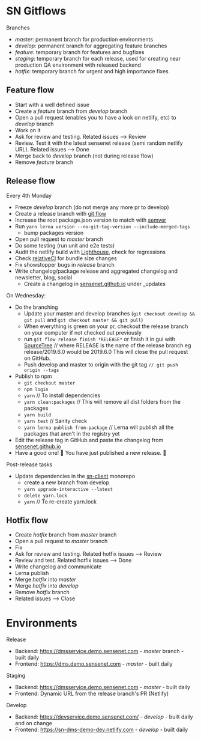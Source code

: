 # SN Gitflows

Branches
* *master*: permanent branch for production environments
* *develop*: permanent branch for aggregating feature branches
* *feature*: temporary branch for features and bugfixes
* *staging*: temporary branch for each release, used for creating near production QA environment with released backend
* *hotfix*: temporary branch for urgent and high importance fixes

## Feature flow
* Start with a well defined issue
* Create a *feature* branch from *develop* branch
* Open a pull request (enables you to have a look on netlify, etc) to *develop* branch
* Work on it
* Ask for review and testing. Related issues --> Review
* Review. Test it with the latest sensenet release (semi random netlify URL). Related issues --> Done
* Merge back to *develop* branch (not during release flow)
* Remove *feature* branch

## Release flow
Every 4th Monday
* Freeze *develop* branch (do not merge any more pr to develop)
* Create a release branch with [git flow](https://danielkummer.github.io/git-flow-cheatsheet/#release)
* Increase the root package.json version to match with [semver](https://docs.npmjs.com/about-semantic-versioning)
* Run `yarn lerna version --no-git-tag-version --include-merged-tags`
  * bump packages version
* Open pull request to *master* branch
* Do some testing (run unit and e2e tests)
* Audit the netlify build with [Lighthouse](https://developers.google.com/web/tools/lighthouse#devtools), check for regressions
* Check [relativeCI](https://app.relative-ci.com/projects/SpRCK0ViJsBVzSUtpFtk) for bundle size changes
* Fix showstopper bugs in *release* branch
* Write changelog/package release and aggregated changelog and newsletter, blog, social
  * Create a changelog in [sensenet.github.io](https://github.com/SenseNet/sensenet.github.io) under _updates

On Wednesday:
* Do the branching
  * Update your master and develop branches (`git checkout develop && git pull` and `git checkout master && git pull`)
  * When everything is green on your pr, checkout the release branch on your computer if not checked out previously
  * run `git flow release finish *RELEASE*` or finish it in gui with [SourceTree](https://www.sourcetreeapp.com/) // where RELEASE is the name of the release branch eg release/2019.6.0 would be 2019.6.0 
    This will close the pull request on GitHub.
  * Push develop and master to origin with the git tag `// git push origin --tags`
* Publish to npm
  * `git checkout master`
  * `npm login`
  * `yarn` // To install dependencies
  * `yarn clean:packages` // This will remove all dist folders from the packages
  * `yarn build`
  * `yarn test` // Sanity check
  * `yarn lerna publish from-package` // Lerna will publish all the packages that aren't in the registry yet
* Edit the release tag in GitHub and paste the changelog from [sensenet.github.io](https://github.com/SenseNet/sensenet.github.io) 
* Have a good one! 🍺 You have just published a new release. 🌟

Post-release tasks
* Update dependencies in the [sn-client](https://github.com/SenseNet/sn-client) monorepo
  * create a new branch from develop
  * `yarn upgrade-interactive --latest`
  * `delete yarn.lock`
  * `yarn` // To re-create yarn.lock

## Hotfix flow
* Create *hotfix* branch from *master* branch
* Open a pull request to *master* branch
* Fix
* Ask for review and testing. Related hotfix issues --> Review
* Review and test. Related hotfix issues --> Done
* Write changelog and communicate
* Lerna publish
* Merge *hotfix* into *master*
* Merge *hotfix* into *develop*
* Remove *hotfix* branch
* Related issues --> Close

# Environments

Release
* Backend: https://dmsservice.demo.sensenet.com - *master* branch - built daily
* Frontend: https://dms.demo.sensenet.com - *master* - built daily

Staging
* Backend: https://dmsservice.demo.sensenet.com - *master* - built daily
* Frontend: Dynamic URL from the release branch's PR (Netlify)

Develop
* Backend: https://devservice.demo.sensenet.com/ - *develop* - built daily and on change
* Frontend: https://sn-dms-demo-dev.netlify.com - *develop* - built daily
